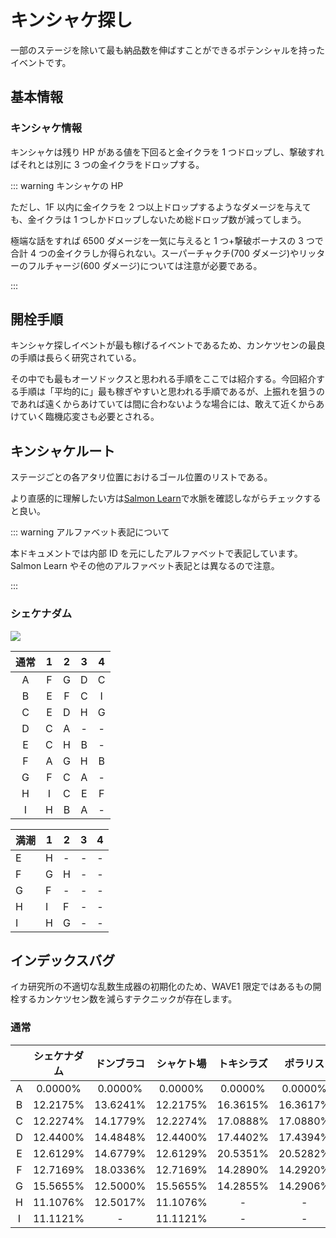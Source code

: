 # キンシャケ探し

一部のステージを除いて最も納品数を伸ばすことができるポテンシャルを持ったイベントです。

## 基本情報

### キンシャケ情報

キンシャケは残り HP がある値を下回ると金イクラを 1 つドロップし、撃破すればそれとは別に 3 つの金イクラをドロップする。

<!-- |   HP   | サイズ  | 総ドロップ数 |
| :----: | :-----: | :----------: |
|  6500  |   大    |      0       |
|  6000  |   大    |      1       |
|  5500  |   大    |      2       |
|  5000  |   大    |      3       |
|  4500  |   大    |      4       |
|  4000  | 大 → 中 |      5       |
|  3600  |   中    |      6       |
|  3200  |   中    |      7       |
|  2800  |   中    |      8       |
|  2400  |   中    |      9       |
|  2000  | 中 → 小 |      10      |
| 1666.7 |   小    |      11      |
| 1333.4 |   小    |      12      |
| 1000.1 |   小    |      13      |
| 666.8  |   小    |      14      |
| 333.5  |   小    |      15      |
|   0    |   小    |      18      | -->

::: warning キンシャケの HP

ただし、1F 以内に金イクラを 2 つ以上ドロップするようなダメージを与えても、金イクラは 1 つしかドロップしないため総ドロップ数が減ってしまう。

極端な話をすれば 6500 ダメージを一気に与えると 1 つ+撃破ボーナスの 3 つで合計 4 つの金イクラしか得られない。スーパーチャクチ(700 ダメージ)やリッターのフルチャージ(600 ダメージ)については注意が必要である。

:::

## 開栓手順

キンシャケ探しイベントが最も稼げるイベントであるため、カンケツセンの最良の手順は長らく研究されている。

その中でも最もオーソドックスと思われる手順をここでは紹介する。今回紹介する手順は「平均的に」最も稼ぎやすいと思われる手順であるが、上振れを狙うのであれば遠くからあけていては間に合わないような場合には、敢えて近くからあけていく臨機応変さも必要とされる。

## キンシャケルート

ステージごとの各アタリ位置におけるゴール位置のリストである。

より直感的に理解したい方は[Salmon Learn](https://gungeespla.github.io/salmon_learn/)で水脈を確認しながらチェックすると良い。

::: warning アルファベット表記について

本ドキュメントでは内部 ID を元にしたアルファベットで表記しています。Salmon Learn やその他のアルファベット表記とは異なるので注意。

:::

### シェケナダム

![](https://pbs.twimg.com/media/E10-6dsUYAQbC6Y?format=png)

| 通常 |  1  |  2  |  3  |  4  |
| :--: | :-: | :-: | :-: | :-: |
|  A   |  F  |  G  |  D  |  C  |
|  B   |  E  |  F  |  C  |  I  |
|  C   |  E  |  D  |  H  |  G  |
|  D   |  C  |  A  |  -  |  -  |
|  E   |  C  |  H  |  B  |  -  |
|  F   |  A  |  G  |  H  |  B  |
|  G   |  F  |  C  |  A  |  -  |
|  H   |  I  |  C  |  E  |  F  |
|  I   |  H  |  B  |  A  |  -  |

| 満潮 | 1   | 2   | 3   | 4   |
| ---- | --- | --- | --- | --- |
| E    | H   | -   | -   | -   |
| F    | G   | H   | -   | -   |
| G    | F   | -   | -   | -   |
| H    | I   | F   | -   | -   |
| I    | H   | G   | -   | -   |

## インデックスバグ

イカ研究所の不適切な乱数生成器の初期化のため、WAVE1 限定ではあるもの開栓するカンケツセン数を減らすテクニックが存在します。

### 通常

|     | シェケナダム | ドンブラコ | シャケト場 | トキシラズ | ポラリス |
| :-: | :----------: | :--------: | :--------: | :--------: | :------: |
|  A  |   0.0000%    |  0.0000%   |  0.0000%   |  0.0000%   | 0.0000%  |
|  B  |   12.2175%   |  13.6241%  |  12.2175%  |  16.3615%  | 16.3617% |
|  C  |   12.2274%   |  14.1779%  |  12.2274%  |  17.0888%  | 17.0880% |
|  D  |   12.4400%   |  14.4848%  |  12.4400%  |  17.4402%  | 17.4394% |
|  E  |   12.6129%   |  14.6779%  |  12.6129%  |  20.5351%  | 20.5282% |
|  F  |   12.7169%   |  18.0336%  |  12.7169%  |  14.2890%  | 14.2920% |
|  G  |   15.5655%   |  12.5000%  |  15.5655%  |  14.2855%  | 14.2906% |
|  H  |   11.1076%   |  12.5017%  |  11.1076%  |     -      |    -     |
|  I  |   11.1121%   |     -      |  11.1121%  |     -      |    -     |

